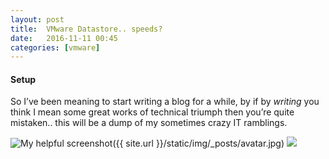```yaml
---
layout: post
title:  VMware Datastore.. speeds?
date:   2016-11-11 00:45
categories: [vmware]
---
```


#### Setup

So I’ve been meaning to start writing a blog for a while, by if by *writing* you think I mean some great works of technical triumph then you’re quite mistaken.. this will be a dump of my sometimes crazy IT ramblings.

![My helpful screenshot]()({{ site.url }}/static/img/_posts/avatar.jpg)
![][image-1]



[image-1]:	/static/img/avatar.jpg